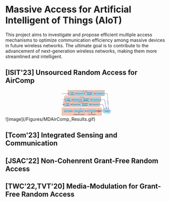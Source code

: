 # Massive Access for Artificial Intelligent of Things (AIoT)

This project aims to investigate and propose efficient multiple access mechanisms to optimize communication efficiency among massive devices in future wireless networks. The ultimate goal is to contribute to the advancement of next-generation wireless networks, making them more streamlined and intelligent.

## [ISIT'23] Unsourced Random Access for AirComp

<div style="text-align:center">
  <img src="/Figures/MDAirComp_scheme.gif" style="max-width:30%;height:auto">
</div>
![image](/Figures/MDAirComp_Results.gif)

## [Tcom'23] Integrated Sensing and Communication



## [JSAC'22] Non-Cohenrent Grant-Free Random Access



## [TWC'22,TVT'20] Media-Modulation for Grant-Free Random Access

